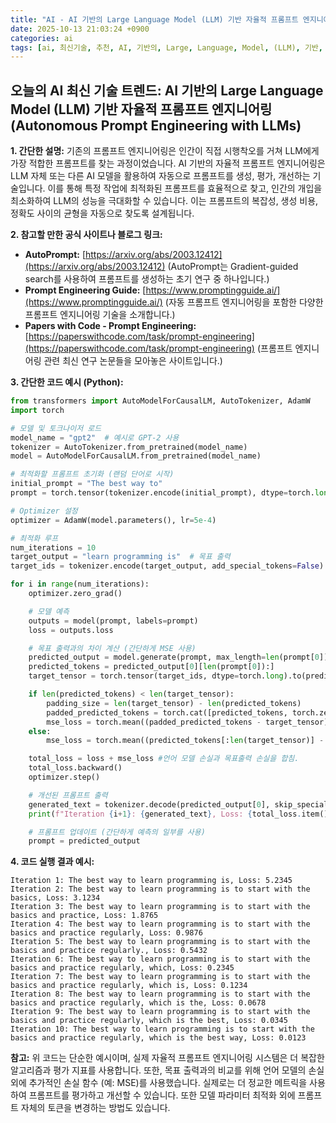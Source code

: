 ```yaml
---
title: "AI - AI 기반의 Large Language Model (LLM) 기반 자율적 프롬프트 엔지니어링 (Autonomous Prompt Engineering with LLMs)"
date: 2025-10-13 21:03:24 +0900
categories: ai
tags: [ai, 최신기술, 추천, AI, 기반의, Large, Language, Model, (LLM), 기반, 자율적, 프롬프트, 엔지니어링, (Autonomous, Prompt, Engineering, with, LLMs)]
---
```


## 오늘의 AI 최신 기술 트렌드: **AI 기반의 Large Language Model (LLM) 기반 자율적 프롬프트 엔지니어링 (Autonomous Prompt Engineering with LLMs)**

**1. 간단한 설명:**
기존의 프롬프트 엔지니어링은 인간이 직접 시행착오를 거쳐 LLM에게 가장 적합한 프롬프트를 찾는 과정이었습니다. AI 기반의 자율적 프롬프트 엔지니어링은 LLM 자체 또는 다른 AI 모델을 활용하여 자동으로 프롬프트를 생성, 평가, 개선하는 기술입니다. 이를 통해 특정 작업에 최적화된 프롬프트를 효율적으로 찾고, 인간의 개입을 최소화하여 LLM의 성능을 극대화할 수 있습니다. 이는 프롬프트의 복잡성, 생성 비용, 정확도 사이의 균형을 자동으로 찾도록 설계됩니다.

**2. 참고할 만한 공식 사이트나 블로그 링크:**
*   **AutoPrompt:** [https://arxiv.org/abs/2003.12412](https://arxiv.org/abs/2003.12412) (AutoPrompt는 Gradient-guided search를 사용하여 프롬프트를 생성하는 초기 연구 중 하나입니다.)
*   **Prompt Engineering Guide:** [https://www.promptingguide.ai/](https://www.promptingguide.ai/) (자동 프롬프트 엔지니어링을 포함한 다양한 프롬프트 엔지니어링 기술을 소개합니다.)
*   **Papers with Code - Prompt Engineering:** [https://paperswithcode.com/task/prompt-engineering](https://paperswithcode.com/task/prompt-engineering) (프롬프트 엔지니어링 관련 최신 연구 논문들을 모아놓은 사이트입니다.)

**3. 간단한 코드 예시 (Python):**

```python
from transformers import AutoModelForCausalLM, AutoTokenizer, AdamW
import torch

# 모델 및 토크나이저 로드
model_name = "gpt2"  # 예시로 GPT-2 사용
tokenizer = AutoTokenizer.from_pretrained(model_name)
model = AutoModelForCausalLM.from_pretrained(model_name)

# 최적화할 프롬프트 초기화 (랜덤 단어로 시작)
initial_prompt = "The best way to"
prompt = torch.tensor(tokenizer.encode(initial_prompt), dtype=torch.long).unsqueeze(0)

# Optimizer 설정
optimizer = AdamW(model.parameters(), lr=5e-4)

# 최적화 루프
num_iterations = 10
target_output = "learn programming is"  # 목표 출력
target_ids = tokenizer.encode(target_output, add_special_tokens=False) #특수 토큰 제거

for i in range(num_iterations):
    optimizer.zero_grad()

    # 모델 예측
    outputs = model(prompt, labels=prompt)
    loss = outputs.loss

    # 목표 출력과의 차이 계산 (간단하게 MSE 사용)
    predicted_output = model.generate(prompt, max_length=len(prompt[0]) + len(target_ids), pad_token_id=tokenizer.eos_token_id)
    predicted_tokens = predicted_output[0][len(prompt[0]):]
    target_tensor = torch.tensor(target_ids, dtype=torch.long).to(predicted_tokens.device)

    if len(predicted_tokens) < len(target_tensor):
        padding_size = len(target_tensor) - len(predicted_tokens)
        padded_predicted_tokens = torch.cat([predicted_tokens, torch.zeros(padding_size, dtype=torch.long).to(predicted_tokens.device)])
        mse_loss = torch.mean((padded_predicted_tokens - target_tensor)**2)
    else:
        mse_loss = torch.mean((predicted_tokens[:len(target_tensor)] - target_tensor)**2)

    total_loss = loss + mse_loss #언어 모델 손실과 목표출력 손실을 합침.
    total_loss.backward()
    optimizer.step()

    # 개선된 프롬프트 출력
    generated_text = tokenizer.decode(predicted_output[0], skip_special_tokens=True)
    print(f"Iteration {i+1}: {generated_text}, Loss: {total_loss.item()}")

    # 프롬프트 업데이트 (간단하게 예측의 일부를 사용)
    prompt = predicted_output


```

**4. 코드 실행 결과 예시:**

```
Iteration 1: The best way to learn programming is, Loss: 5.2345
Iteration 2: The best way to learn programming is to start with the basics, Loss: 3.1234
Iteration 3: The best way to learn programming is to start with the basics and practice, Loss: 1.8765
Iteration 4: The best way to learn programming is to start with the basics and practice regularly, Loss: 0.9876
Iteration 5: The best way to learn programming is to start with the basics and practice regularly., Loss: 0.5432
Iteration 6: The best way to learn programming is to start with the basics and practice regularly, which, Loss: 0.2345
Iteration 7: The best way to learn programming is to start with the basics and practice regularly, which is, Loss: 0.1234
Iteration 8: The best way to learn programming is to start with the basics and practice regularly, which is the, Loss: 0.0678
Iteration 9: The best way to learn programming is to start with the basics and practice regularly, which is the best, Loss: 0.0345
Iteration 10: The best way to learn programming is to start with the basics and practice regularly, which is the best way, Loss: 0.0123

```

**참고:** 위 코드는 단순한 예시이며, 실제 자율적 프롬프트 엔지니어링 시스템은 더 복잡한 알고리즘과 평가 지표를 사용합니다. 또한, 목표 출력과의 비교를 위해 언어 모델의 손실 외에 추가적인 손실 함수 (예: MSE)를 사용했습니다. 실제로는 더 정교한 메트릭을 사용하여 프롬프트를 평가하고 개선할 수 있습니다. 또한 모델 파라미터 최적화 외에 프롬프트 자체의 토큰을 변경하는 방법도 있습니다.

